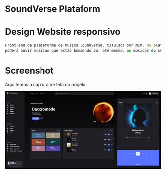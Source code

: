 # SoundVerse Plataform

<h1> Design Website responsivo </h1>

```js
Front-end da plataforma de música SoundVerse, títulada por mim. Na plataforma o usuário
poderá ouvir músicas que estão bombando ou, até mesmo, as músicas do seu agrado. 
```

# Screenshot
Aqui temos a captura de tela do projeto:

![screenshot](print.png)